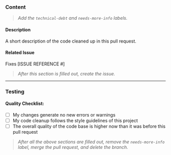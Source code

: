 
### Content
> _Add the `technical-debt` and `needs-more-info` labels._

#### **Description**
A short description of the code cleaned up in this pull request.

#### **Related Issue**
Fixes [ISSUE REFERENCE #]

> _After this section is filled out, create the issue._

---

### Testing

#### **Quality Checklist:**

- [ ] My changes generate no new errors or warnings
- [ ] My code cleanup follows the style guidelines of this project
- [ ] The overall quality of the code base is higher now than it was before this pull request

> _After all the above sections are filled out, remove the `needs-more-info` label, merge the pull request, and delete the branch._
